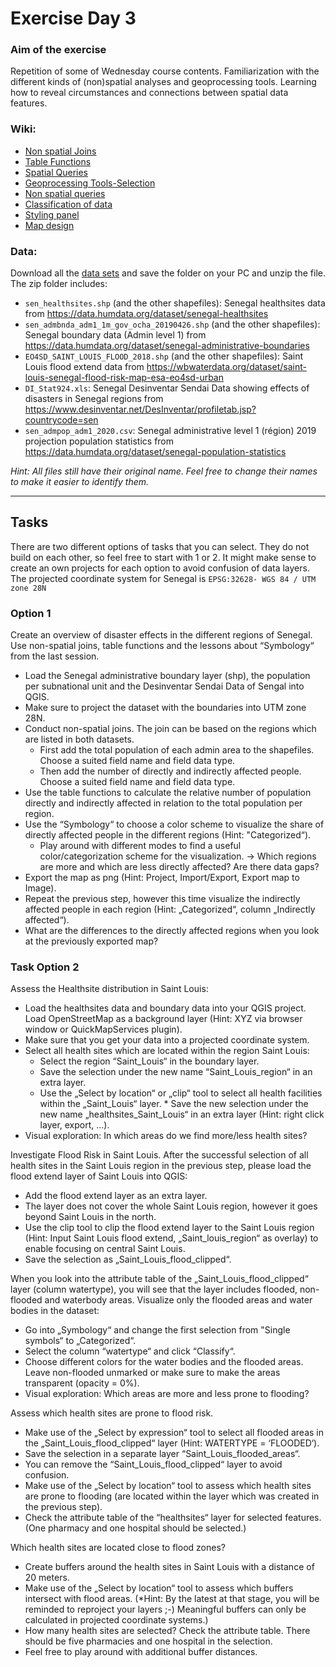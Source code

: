 # Exercise Day 3

### Aim of the exercise
Repetition of some of Wednesday course contents.
Familiarization with the different kinds of (non)spatial analyses and geoprocessing tools.
Learning how to reveal circumstances and connections between spatial data features.

### Wiki:
* [Non spatial Joins](https://gitlab.com/Alec-SE/gis-in-anticipatory-humanitarian-action/-/wikis/non-spatial-joins)
* [Table Functions](https://gitlab.com/Alec-SE/gis-in-anticipatory-humanitarian-action/-/wikis/table-functions)
* [Spatial Queries](https://gitlab.com/Alec-SE/gis-in-anticipatory-humanitarian-action/-/wikis/Spatial-queries)
* [Geoprocessing Tools-Selection](https://gitlab.com/Alec-SE/gis-in-anticipatory-humanitarian-action/-/wikis/Geoprocessing-tools)
* [Non spatial queries](https://gitlab.com/Alec-SE/gis-in-anticipatory-humanitarian-action/-/wikis/non-spatial-queries)
* [Classification of data](https://gitlab.com/Alec-SE/gis-in-anticipatory-humanitarian-action/-/wikis/Classification-of-data)
* [Styling panel](https://gitlab.com/Alec-SE/gis-in-anticipatory-humanitarian-action/-/wikis/Styling-panel)
* [Map design](https://gitlab.com/Alec-SE/gis-in-anticipatory-humanitarian-action/-/wikis/map-design)

### Data:
Download all the [data sets](Ex4_Data.zip) and save the folder on your PC and unzip the file. The zip folder includes:
- `sen_healthsites.shp` (and the other shapefiles): Senegal healthsites data from https://data.humdata.org/dataset/senegal-healthsites
- `sen_admbnda_adm1_1m_gov_ocha_20190426.shp` (and the other shapefiles): Senegal boundary data (Admin level 1) from https://data.humdata.org/dataset/senegal-administrative-boundaries
- `EO4SD_SAINT_LOUIS_FLOOD_2018.shp` (and the other shapefiles): Saint Louis flood extend data from https://wbwaterdata.org/dataset/saint-louis-senegal-flood-risk-map-esa-eo4sd-urban
- `DI_Stat924.xls`: Senegal Desinventar Sendai Data showing effects of disasters in Senegal regions from https://www.desinventar.net/DesInventar/profiletab.jsp?countrycode=sen
- `sen_admpop_adm1_2020.csv`: Senegal administrative level 1 (région) 2019 projection population statistics from https://data.humdata.org/dataset/senegal-population-statistics

*Hint: All files still have their original name. Feel free to change their names to make it easier to identify them.*

---

## Tasks

There are two different options of tasks that you can select. They do not build on each other, so feel free to start with 1 or 2. It might make sense to create an own projects for each option to avoid confusion of data layers. The projected coordinate system for Senegal is `EPSG:32628- WGS 84 / UTM zone 28N`

### Option 1
Create an overview of disaster effects in the different regions of Senegal. Use non-spatial joins, table functions and the lessons about “Symbology“ from the last session.

* Load the Senegal administrative boundary layer (shp),  the population per subnational unit  and the Desinventar Sendai Data of Sengal into QGIS.
* Make sure to project the dataset with the boundaries into UTM zone 28N.
* Conduct non-spatial joins. The join can be based on the regions which are listed in both datasets.
    * First add the total population of each admin area to the shapefiles. Choose a suited field name and field data type.
    * Then add the number of directly and indirectly affected people. Choose a suited field name and field data type.
* Use the table functions to calculate the relative number of population directly and indirectly affected in relation to the total population per region.
* Use the “Symbology“ to choose a color scheme to visualize the share of directly affected people in the different regions (Hint: "Categorized“).
    * Play around with different modes to find a useful color/categorization scheme for the visualization.
     → Which regions are more and which are less directly affected? Are there data gaps?
* Export the map as png (Hint: Project, Import/Export, Export map to Image).
* Repeat the previous step, however this time visualize the indirectly affected people in each region (Hint: „Categorized“, column „Indirectly affected“).
* What are the differences to the directly affected regions when you look at the previously exported map?

### Task Option 2
Assess the Healthsite distribution in Saint Louis:
* Load the healthsites data and boundary data into your QGIS project. Load OpenStreetMap as a background layer (Hint: XYZ via browser window or QuickMapServices plugin).
* Make sure that you get your data into a projected coordinate system.
* Select all health sites which are located within the region Saint Louis:
    * Select the region “Saint_Louis“ in the boundary layer.
    * Save the selection under the new name “Saint_Louis_region“ in an extra layer.
    * Use the „Select by location“ or „clip“ tool to select all health facilities within the „Saint_Louis“ layer. * Save the new selection under the new name „healthsites_Saint_Louis“ in an extra layer (Hint: right click layer, export, …).
* Visual exploration: In which areas do we find more/less health sites?

Investigate Flood Risk in Saint Louis. After the successful selection of all health sites in the Saint Louis region in the previous step, please load the flood extend layer of Saint Louis into QGIS:
* Add the flood extend layer as an extra layer.
* The layer does not cover the whole Saint Louis region, however it goes beyond Saint Louis in the north.
* Use the clip tool to clip the flood extend layer to the Saint Louis region (Hint: Input Saint Louis flood extend, „Saint_louis_region“ as overlay) to enable focusing on central Saint Louis.
* Save the selection as „Saint_Louis_flood_clipped“.

When you look into the attribute table of the „Saint_Louis_flood_clipped“ layer (column watertype), you will see that the layer includes flooded, non-flooded and waterbody areas. Visualize only the flooded areas and water bodies in the dataset:
* Go into „Symbology“ and change the first selection from "Single symbols“ to „Categorized“.
* Select the column “watertype“ and click “Classify“.
* Choose different colors for the water bodies and the flooded areas. Leave non-flooded unmarked or make sure to make the areas transparent (opacity = 0%).
* Visual exploration: Which areas are more and less prone to flooding?

Assess which health sites are prone to flood risk.
* Make use of the „Select by expression“ tool to select all flooded areas in the „Saint_Louis_flood_clipped“ layer (Hint: WATERTYPE = ‘FLOODED‘).
* Save the selection in a separate layer “Saint_Louis_flooded_areas“.
* You can remove the “Saint_Louis_flood_clipped“ layer to avoid confusion.
* Make use of the „Select by location“ tool to assess which health sites are prone to flooding (are located within the layer which was created in the previous step).
* Check the attribute table of the “healthsites“ layer for selected features. (One pharmacy and one hospital should be selected.)

Which health sites are located close to flood zones?
* Create buffers around the health sites in Saint Louis with a distance of 20 meters.
* Make use of the „Select by location“ tool to assess which buffers intersect with flood areas. (*Hint: By the latest at that stage, you will be reminded to reproject your layers ;-) Meaningful buffers can only be calculated in projected coordinate systems.)
* How many health sites are selected? Check the attribute table. There should be five pharmacies and one hospital in the selection.
* Feel free to play around with additional buffer distances.

